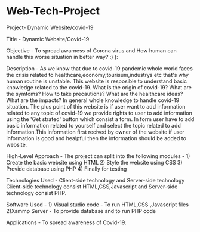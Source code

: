 # Web-Tech-Project
Project- Dynamic Website/covid-19

Title - Dynamic Website/Covid-19

Objective - To spread awarness of Corona virus and How human can handle this worse situation in better way? :) (:

Description - As we know that due to covid-19 pandemic whole world faces the crisis related to healthcare,economy,tourisum,industrys etc that's why human routine is unstable.
This website is resposible to understand basic knowledge related to the covid-19. What is the origin of covid-19? What are the symtoms? How to take precautions?
What are the healthcare ideas? What are the impacts? In general whole knowledge to handle covid-19 situation.
         The plus point of this website is if user want to add information related to any topic of covid-19 we provide rights to user to add information using the 'Get strated' button which consist a form. In form user have to add basic information related to yourself and select the topic related to add information.This information first recived by 
owner of the website if user information is good and healpful then the information should be added to website.

High-Level Approach - The project can split into the following modules -
                      1) Create the basic website using HTML
                      2) Style the website using CSS
                      3) Provide database using PHP
                      4) Finally for testing

Technologies Used - Client-side technology and Server-side technology
                    Client-side technology consist HTML,CSS,Javascript and Server-side technology consist PHP.

Software Used - 1) Visual studio code - To run HTML,CSS ,Javascript files
                2)Xammp Server - To provide database and to run PHP code
                
Applications -  To spread awareness of Covid-19.              
                
                
                
         
         
         
         
         
